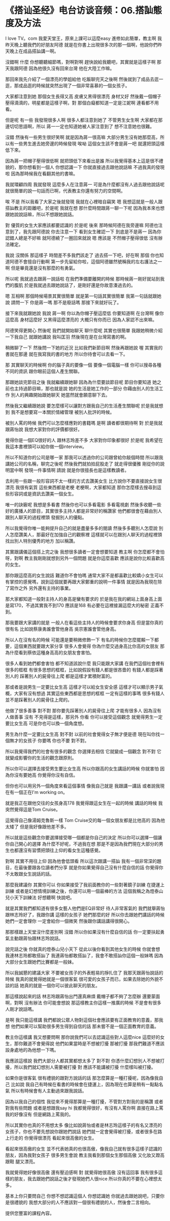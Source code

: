 # 《搭讪圣经》电台访谈音频：06.搭訕態度及方法

I love TV。com 我愛天堂王，原來上課可以這麼easy 進修如此簡單，教主啊 我昨天晚上聽我們的好朋友阿德 就是在你書上出現很多次的那一個啊，他說你們昨天晚上在成品搭訕講一啊。

沒錯啊 什麼 你想聽聽細節嗎，對啊對啊 趕快說給我聽吧，其實就是這樣子啊 那天我跟阿德 因為他很久沒有回來台灣 他在大陸工作嘛。

那回來我先介紹了一個漂亮的學姐給他 吃飯聊完天之後啊 然後就到了成品去逛一逛，那成品逛的時候就突然出現了一個非常喜慕的一個女孩子。

大家都注意到她 那個女生長得又高 皮膚又黑得很漂亮 身材又好 然後戴一個帽子壓得滴滴的，明星都是這樣子啊，對 那個白癡都知道一定是江妮啊 連看都不用看。

但是呢 有一些 我發現很多人啊 很多人都注意到她了 不管男生女生啊 大家都在那邊切切思語啊，所以 蔣一一定也知道她被人家注意到了 想不注意她也很難。

沒錯 然後有一些男生很好笑啊 就是因為蔣一很高嘛 大部分男生沒有她那麼高，所以有一些男生進去她旁邊的時候發現 唉呦 這個女生該不會是蔣一吧 就還把頭這樣低下來。

因為蔣一把帽子壓得很低啊 就把頭低下來看出是誰 所以我覺得基本上這是很不禮貌的，那你想看到一個人 你想認識一下 你就直接過去跟他說話嘛 不過我真的發現啦 因為那時候我在看翻其他的書嘛。

我就環顧四周 我就發現 這麼多人在注意蔣一 可是為什麼都沒有人過去跟他說話呢 就很簡單的說一句話而已啊，代表教主你還有努力的空間啊。

唉 不是 所以我看了大家之後就發現 我就在心裡暗自竊笑 嗯 我想這就是一般人跟搭訕教主的距離吧，於是呢 我就在想 那什麼時間跟蔣一聊一下呢 因為我本來也想跟她說說話嘛，所以不想跟她說話。

對 優質的女生大家應該都要認識的 於是呢 後來 那時候阿德在我旁邊嘛 阿德也注意到了，我先跟阿德說 你去注意一下 看到女生確認一下 到底是不是蔣一 因為你認錯人總是不好嘛 就阿德繞了一圈回來就說 嗯 應該是 不然帽子壓得很低 沒有辦法確定。

我說 沒關係 那這樣子 時間差不多我們該走了 過去搭一下吧，好在啊 那個 你也知道阿德不會擅自行動啊 第一步先留給你啦，這個阿德雖然號稱我的左右護法之一啊 但是畢竟還是沒有那麼的有勇氣。

所以呢 我就過去跟蔣一說話啦 在我們準備要離開的時候 那時候蔣一剛好就站到我們的腹肌 於是我就過去跟她說話了，是剛好還是你故意湊過去的。

嗯 互相啊 那個時候場景其實很簡單 就是第一句話其實很簡單 我第一句話就跟她說 請問一下 你是蔣一嗎 那不是廢話嗎 那接下來就好玩了。

接下來我就跟她說 我說 蔣一啊 你以為你帽子壓這麼低 你要知道啊 在台灣啊 像你這麼高 身材這麼好 又黑得這麼漂亮的 大概只有你而已 因為人家認不出來嘛。

阿德笑得更開心 然後呢 我們就開始聊天 聊什麼呢 其實也很簡單 我跟她稍微介紹一下我自己 就跟她講說 我叫匡羽 然後現在是在台灣寫書的啊。

稍微聊了一下 然後問一下她的近況 比如我們新節目啊 然後再跟她說 喔 其實我的書就在那邊 就在我寫我的書的地方 所以你待會可以去看一下。

那 其實聊天的時候啊 你的腦子真的要像一個 要像一個電腦一樣 你可以搜尋各種不同的資訊 跟你眼前這個人產生關聯。

那跟她談完節目之後 我就繼續跟她聊 因為為什麼要談節目呢 節目你要知道 她之前也主持過節目嘛，那也就是說 她的生活是她工作的一部分 你藉由別人的生活工作 別人的興趣開始跟她聊天 她當然就會願意聊下去。

然後我又繼續跟她說 要怎麼樣可以讓對方跟我自己的生活產生關聯呢 於是我就想到 我不是想要寫一本關於情緒管理 被別人批評的時候。

被別人罵的時候 我們可以怎麼樣應對的書籍嗎 是啊 讀者都很期待啊 對 於是我就跟蔣怡說 我想大家對你的評價都很好。

覺得你是一個EQ很好的人 跟林志玲差不多 大家對你印象都很好 於是呢 我希望在我這本書裡頭可以給你做一個interview。

所以不知道你的公司是哪一家 那我可以透過你的公司跟曾給你敲個時間 所以跟我講她公司的名稱，聊完之後呢 然後我們就拍拍屁股走了 就走得很優雅 剛從你的說明當中啊 發現一件事情啊 請說 就是你很擅長也是這樣教讀者。

去利用一些跟一般形容詞不太一樣的方式去讚美女生 比方說你不要直接說女生很漂亮 我很有氣質 這些東西都是老梗 老梗啊，大家都知道 那你怎麼樣去搜尋到這些形容詞或是資訊去讚美一個女生。

唯一的訣竅呢 我想是多看書 然後你也可以多看電影 多看電視劇 然後多收聽一些好的廣播人的節目，其實很多主持人都是非常好的稱讚家 他們都很會在藉由別人跟別人聊天的過程裡頭 發掘別人的優點。

所以我覺得你唯一能夠提升自己的就是盡量多多的閱讀 然後多多聽別人怎麼說 別人怎麼讚美人，那最好在加強自己的觀察裡 這樣就可以在跟別人聊天的過程裡頭 找出別人特別優秀的地方 加以稱讚。

其實跟講儀這個搭上完之後 我想很多讀者一定會想要知道 教主啊 你怎麼都不會怕呀，對啊 教主我剛剛就想到另外一個問題 就是你這麼喜歡 應該是說你比較喜歡高的女生。

那你跟這麼高的女生說話 難道你不會怕嗎 通常大家不是都喜歡比較嬌小女生可以有掌控的感覺嗎，說到這個就要再跟大家鄭重的說明一件事情 就是因為我現在除了寫作之外 另外還有主持的事業。

那大家都知道一般對主持人的身高是蠻有要求的 於是我在我的網站上面身高上面是寫170，不過其實我不到170 應該是168 有必要在這裡接漏這麼大的秘密 正義不到。

那我要跟大家講的就是 一般人在看這些主持人的時候會要求你身高 但是當你真的很有名 比如說蔡康勇誰會管他身高 吳宗憲誰會管他身高。

所以人在沒有名的時候 可能還是要稍微修飾一下 有名的時候你怎麼擺賴一下都要，這個東西就要跟大家分享 很多人會覺得 你為什麼交過身高比你高的女朋友 那為什麼看到蔡依這種身高高的女朋友會害怕。

很多人看到她們都會害怕 都不知道該說什麼 我只能跟大家講 在我們這個社會裡有很多的框框 有很多思想的框框，比如說假設有錢人都是很吝嗇的 有錢人都是踩著別人的 踩著別人的屍骨往上爬 都是這樣才累積財富的。

那或者是說男生一定要比女生高 這樣才可以給女生安全感 這樣才可以顯示男子氣概，大家有沒有想過 其實這些東西都是思想的框框 一定有這樣的事嗎 很多有錢人並不是踩著別人的屍骨往上爬的。

他做了很多善事 對不對 那你要先踩著別人的屍骨往上爬 才能有很多人 因為沒有人做善事 沒有 不見得是這樣，那另外 你看 你可以接受這個觀念 就覺得男生一定要比女生高 可是你也可以換一個角度想。

男生為什麼一定要比女生高 對不對 以前的社會覺得女子無才便是德 現在叫你找一個無才的女孩子 你要嗎 你也不要 對不對。

所以我覺得我們的社會有很多的觀念 你選擇去相信 它就變成一個觀念 對不對 它就變成影響你的生活的觀念跟原則。

所以你可以選擇去接受男生要比女生高 所以你跟高的女生講話的時候 你就害怕 因為你沒有要她高 你覺得你沒有自信。

但你也可以用另外一個角度來看這個事情 像我自己就是 我跟講一講話 或者說我現在有一個正在I'm working on。

就是我正在跟他交往的女孩身高178 我覺得跟這女生在一起的時候 講話的時候 我突然覺得這是Tom Cruise。

這覺得自己像湯姆克魯斯一樣 Tom Cruise交的每一個女朋友都是比他高的 因為他太矮了 但是我好像跟他差不多。

所以就是這些觀念你要選擇接受哪一個都是你自己的決定 所以你可以選擇一個讓你自己開心的選擇 為什麼不好呢，不過我在想 那是不是因為我們現在大部分的男生也都還沒有習慣把頭往上仰的看女生這種感覺。

對啊 其實不用往上仰 因為他會低頭看 所以這次跟講一搭訕 我有一個非常深的題目，在最後要跟各位讀者們分享 就是你如果覺得自己沒有什麼自信的話 你覺得你不太敢跟女生說話的話。

那麼我建議你 其實你可以 你如果接受了我前面教你的一些對著鏡子訓練 在捷運上訓練 或者是幻想情境訓練之後，你還可以用一個最棒的方法 這個我稱之為燈泰山兒小天下訓練法 好想聽啊 快說吧。

就是其實我們都知道有很多女藝人他們是EQ非常好 待人非常客氣的 我們就舉蔣怡跟林志玲好了，我跟你講 這樣的女孩子 她們那麼的好 所以你去跟她們講話的時候 她們一定會理你 一定會給你一個微笑 然後跟你講話講得很開心。

那那樣跟上天堂沒什麼差別啊 沒錯 所以你如果沒有什麼自信的話 你一定要扶起勇氣主動跟蔣怡跟林志玲說話。

說完話之後 你就真的燈泰山兒小天下 從此以後你看到其他女生的時候 你就會想 我連林志玲都敢搭訕了 我連蔣怡都敢搭訕了，我會不敢搭訕你這個一般妹嗎 因為大部分女生跟她們比賽都是一般妹。

所以我誠懇的建議大家 不要被女孩子的外表輕易的掙扎住了 我那天跟蔣怡說話的時候 我真的就覺得她就是一個很客氣 很可愛的女孩子而已，如果去除她的外貌不談的話 她真的就是一個你可以彼此聊天的朋友。

那這樣說起來的話 林志玲跟蔣怡出門還真麻煩 戴帽子都不夠了怎麼辦 還要蒙面啊，對啊 沒有辦法 你可能會想說 那這樣教主你這樣一推廣的時候 不是會有很多人剛才說話嗎。

是啊 我只能這樣講 我們都說公眾人物對這個社會應該要有正面教育的意義，那我想 他們如果可以幫助很多男生得到自信的話 那未嘗不是一個正面教育的意義。

教主你這樣講 我又想要問啊 那你說我們可以去認識這些對人這麼nice 這麼好的女生，那你難道不會覺得說 他們如果當時是不想被打擾 那被打擾 那我們難道不應該設身處地的為他想一下嗎。

我應該這樣說 我們大部分人都其實都想太多了 對不對 你憑什麼幻想別人不想被打擾，所以我們就幻想別人需要被打擾 對 應該不能講被打擾 什麼樣叫被打擾。

如果你是很客氣 很有禮貌的跟對方說話的話 那怎麼算是一種打擾呢，因為像我自己 比如說 我自己有時候在看書的時候會在捷運上，因為現在也算是稍有一點點名氣 所以有時候會有人主動過來跟我說話。

因為以我自己的個性 我從來不覺得那算是一種打擾，不管對方對我的是稱讚 或者對我有些問題 或者是想跟我say hi 我都覺得很好，有沒有人罵你啊 直接在路上罵我的好像沒有 但是網路上罵我的。

所以其實你也真的不用想太多 像比如說蔣怡或者是林志玲這樣子的有名又漂亮的女孩子，你也不要先想說你跟她們說話 她們就一定會覺得被打擾，或者很多在路上行走的 你覺得很漂亮 看起來很高傲的女生。

看起來很高傲的女生 並不代表她真的也很高傲，像我自己就有很多這樣子認識的朋友，因為我對女孩子 很多男生會說 教主我看到那個女生那個高傲 又化妝又蹬高跟鞋 腿又漂亮。

我就覺得她好像很高傲 還有壓迫感啊 對 就覺得她很高傲 沒有這回事 我有很多這樣的朋友，我去跟她們說話之後才發現她們人很nice 所以你真的不要在心裡想太多。

基本上你只要問自己 你想不想認識這個人 你想認識她 你就過去跟她說吧，只要你是很禮貌的 我想大部分的人不應該對一個很有禮貌的人，然後會二言相向。

提供您豐富的課程內容。